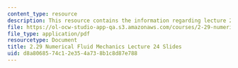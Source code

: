 ```yaml
---
content_type: resource
description: This resource contains the information regarding lecture 24 slides.
file: https://ol-ocw-studio-app-qa.s3.amazonaws.com/courses/2-29-numerical-fluid-mechanics-spring-2015/d8a8068574c12e354a738b1c8d87e788_MIT2_29S15_Lecture24.pdf
file_type: application/pdf
resourcetype: Document
title: 2.29 Numerical Fluid Mechanics Lecture 24 Slides
uid: d8a80685-74c1-2e35-4a73-8b1c8d87e788
---
```

